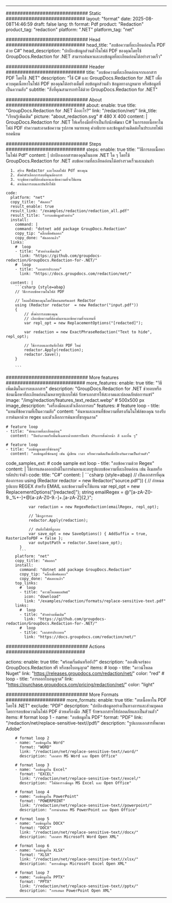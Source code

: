 
---
############################# Static ############################
layout: "format"
date:  2025-08-08T14:46:59
draft: false
lang: th
format: Pdf
product: "Redaction"
product_tag: "redaction"
platform: ".NET"
platform_tag: "net"

############################# Head ############################
head_title: "ลบข้อความที่ละเอียดอ่อนใน PDF ด้วย C#"
head_description: "ปกป้องข้อมูลส่วนตัวในไฟล์ PDF ของคุณโดยใช้ GroupDocs.Redaction for .NET สามารถค้นหาและลบข้อมูลที่ละเอียดอ่อนได้อย่างรวดเร็ว"

############################# Header ############################
title: "ลบข้อความที่ละเอียดอ่อนจากเอกสาร PDF โดยใช้ .NET" 
description: "ใช้ C# และ GroupDocs.Redaction for .NET เพื่อควบคุมเนื้อหาในไฟล์ PDF ของคุณได้อย่างเต็มที่ ลบข้อมูลส่วนตัว ข้อมูลทางกฎหมาย หรือข้อมูลที่เป็นความลับ"
subtitle: "สิ่งที่คุณสามารถทำได้ด้วย GroupDocs.Redaction for .NET" 

############################# About ############################
about:
    enable: true
    title: "GroupDocs.Redaction for .NET คืออะไร?"
    link: "/redaction/net/"
    link_title: "เรียนรู้เพิ่มเติม"
    picture: "about_redaction.svg" # 480 X 400
    content: |
       GroupDocs.Redaction for .NET ให้เครื่องมือที่จำเป็นกับนักพัฒนา C# ในการลบเนื้อหาในไฟล์ PDF ทำความสะอาดข้อความ รูปภาพ หมายเหตุ คำอธิบาย และข้อมูลส่วนติดต่อในประเภทไฟล์ยอดนิยม

############################# Steps ############################
steps:
    enable: true
    title: "วิธีการลบเนื้อหาในไฟล์ Pdf"
    content: |
      ปกป้องเอกสารของคุณในแอพ .NET ใด ๆ โดยใช้ GroupDocs.Redaction for .NET ลบข้อความที่ละเอียดอ่อนได้อย่างรวดเร็วและแม่นยำ
      
      1. สร้าง Redactor และโหลดไฟล์ Pdf ของคุณ
      2. ตั้งค่าตัวเลือกการลบที่คุณต้องการ
      3. ระบุข้อความที่ต้องค้นหาและข้อความที่จะใช้แทน
      4. ดำเนินการลบและบันทึกไฟล์
   
    code:
      platform: "net"
      copy_title: "คัดลอก"
      result_enable: true
      result_link: "/examples/redaction/redaction_all.pdf"
      result_title: "การลบข้อมูลตัวอย่าง"
      install:
        command: |
        command: "dotnet add package GroupDocs.Redaction"
        copy_tip: "คลิ๊กเพื่อคัดลอก"
        copy_done: "คัดลอกแล้ว"
      links:
        #  loop
        - title: "ตัวอย่างเพิ่มเติม"
          link: "https://github.com/groupdocs-redaction/GroupDocs.Redaction-for-.NET/"
        #  loop
        - title: "เอกสารประกอบ"
          link: "https://docs.groupdocs.com/redaction/net/"
          
      content: |
        ```csharp {style=abap}
        // วิธีการลบข้อความในไฟล์ PDF

        // โหลดไฟล์ของคุณโดยใช้คอนสตรัคเตอร์ Redactor
        using (Redactor redactor  = new Redactor("input.pdf"))
        {
            // ตั้งค่าการลบของคุณ
            // เลือกข้อความที่ต้องค้นหาและข้อความที่จะแทนที่
            var repl_opt = new ReplacementOptions("[redacted]");
            
            var redaction = new ExactPhraseRedaction("Text to hide", repl_opt);

            // ใช้การลบและบันทึกไฟล์ PDF ใหม่
            redactor.Apply(redaction);
            redactor.Save();
        }
        
        ```            


############################# More features ############################
more_features:
  enable: true
  title: "วิธีเพิ่มเติมในการลบเอกสาร"
  description: "GroupDocs.Redaction for .NET ช่วยลบหรือซ่อนเนื้อหาที่ละเอียดอ่อนในหลายรูปแบบไฟล์ รักษาเอกสารให้สะอาดและปลอดภัยต่อการแชร์"
  image: "/img/redaction/features_text_redact.webp" # 500x500 px
  image_description: "เครื่องมือและตัวเลือกการลบ"
  features:
    # feature loop
    - title: "แทนที่ข้อความที่เป็นความลับ"
      content: "ค้นหาและแทนที่ข้อความที่ตรงกันในไฟล์ของคุณ รองรับการค้นหาด้วย regex และตัวเลือกการค้นหาที่ชาญฉลาด"

    # feature loop
    - title: "ซ่อนภาพที่ละเอียดอ่อน"
      content: "ปิดบังภาพหรือพื้นที่เฉพาะด้วยสสารปิดบัง ปรับการตั้งค่าหน้า สี และอื่น ๆ"

    # feature loop
    - title: "ลบข้อมูลเมตาที่ซ่อนอยู่"
      content: "ลบข้อมูลที่ซ่อนอยู่ เช่น ผู้เขียน เวลา หรือความคิดเห็นเพื่อป้องกันความเป็นส่วนตัว"
      
  code_samples_ext:
    # code sample ext loop
    - title: "ลบข้อความด้วย Regex"
      content: |
        ใช้การแสดงออกปกติในการค้นหาและลบรูปแบบข้อความที่ละเอียดอ่อน เช่น อีเมลหรือรหัสประจำตัว
      code:
        title: "C#"
        content: |
          ```csharp {style=abap}
          //  เปิดเอกสารที่คุณต้องการลบ
          using (Redactor redactor  = new Redactor("source.pdf"))
          {
              // กำหนดรูปแบบ REGEX สำหรับ EMAIL และข้อความที่จะใช้แทน
              var repl_opt = new ReplacementOptions("[redacted]");
              string emailRegex = @"[a-zA-Z0-9._%+-]+@[a-zA-Z0-9.-]+\.[a-zA-Z]{2,}";

              var redaction = new RegexRedaction(emailRegex, repl_opt);

              // ใช้กฎการลบ
              redactor.Apply(redaction);

              // บันทึกไฟล์ที่ถูกลบ
              var save_opt = new SaveOptions() { AddSuffix = true, RasterizeToPDF = false };
              var outputPath = redactor.Save(save_opt);
          }
          ```
        platform: "net"
        copy_title: "คัดลอก"
        install:
          command: "dotnet add package GroupDocs.Redaction"
          copy_tip: "คลิ๊กเพื่อคัดลอก"
          copy_done: "คัดลอกแล้ว"
        top_links:
          #  loop
          - title: "ดาวน์โหลดผลลัพธ์"
            icon: "download"
            link: "/examples/redaction/formats/replace-sensitive-text.pdf"
        links:
          #  loop
          - title: "ตัวอย่างเพิ่มเติม"
            link: "https://github.com/groupdocs-redaction/GroupDocs.Redaction-for-.NET/"
          #  loop
          - title: "เอกสารประกอบ"
            link: "https://docs.groupdocs.com/redaction/net/"


############################# Actions ############################

actions:
  enable: true
  title: "พร้อมเริ่มต้นหรือยัง?"
  description: "ลองฟีเจอร์ของ GroupDocs.Redaction ฟรี หรือขอใบอนุญาต"
  items:
    #  loop
    - title: "ดาวน์โหลด Nuget"
      link: "https://releases.groupdocs.com/redaction/net/"
      color: "red"
        #  loop
    - title: "การออกใบอนุญาต"
      link: "https://purchase.groupdocs.com/pricing/redaction/net/"
      color: "light"


############################# More Formats #####################
more_formats:
    enable: true
    title: "ลบเนื้อหาใน PDF โดยใช้ .NET"
    exclude: "PDF"
    description: "ปกป้องข้อมูลอย่างเป็นทางการและส่วนบุคคลโดยการลบข้อความในไฟล์ PDF ด้วยเครื่องมือ .NET รักษาเอกสารให้ปลอดภัยและเป็นส่วนตัว"
    items: 
        # format loop 1
        - name: "ลบข้อมูลใน PDF"
          format: "PDF"
          link: "/redaction/net/replace-sensitive-text//pdf/"
          description: "รูปแบบเอกสารที่พกพา Adobe"

        # format loop 2
        - name: "ลบข้อมูลใน Word"
          format: "WORD"
          link: "/redaction/net/replace-sensitive-text//word/"
          description: "เอกสาร MS Word และ Open Office"
          
        # format loop 3
        - name: "ลบข้อมูลใน Excel"
          format: "EXCEL"
          link: "/redaction/net/replace-sensitive-text//excel/"
          description: "ไฟล์ตารางข้อมูล MS Excel และ Open Office"

        # format loop 4
        - name: "ลบข้อมูลใน PowerPoint"
          format: "POWERPOINT"
          link: "/redaction/net/replace-sensitive-text//powerpoint/"
          description: "การนำเสนอ MS PowerPoint และ Open Office"

        # format loop 5
        - name: "ลบข้อมูลใน DOCX"
          format: "DOCX"
          link: "/redaction/net/replace-sensitive-text//docx/"
          description: "เอกสาร Microsoft Word Open XML"
          
        # format loop 6
        - name: "ลบข้อมูลใน XLSX"
          format: "XLSX"
          link: "/redaction/net/replace-sensitive-text//xlsx/"
          description: "ตารางข้อมูล Microsoft Excel Open XML"
          
        # format loop 7
        - name: "ลบข้อมูลใน PPTX"
          format: "PPTX"
          link: "/redaction/net/replace-sensitive-text//pptx/"
          description: "การเสนอ PowerPoint Open XML"


---